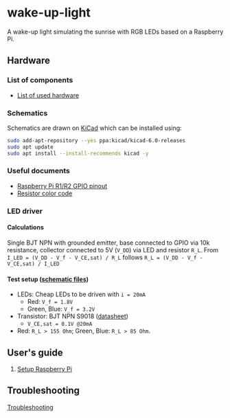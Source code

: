 # wake-up-light
A wake-up light simulating the sunrise with RGB LEDs based on a Raspberry Pi.

## Hardware

### List of components
- [List of used hardware](theory/MATERIAL.md)

### Schematics
Schematics are drawn on [KiCad](https://www.kicad.org/download/ubuntu/) which can be installed using:
```bash
sudo add-apt-repository --yes ppa:kicad/kicad-6.0-releases
sudo apt update
sudo apt install --install-recommends kicad -y
```

### Useful documents
- [Raspberry Pi R1/R2 GPIO pinout](datasheets/raspberrypi_R1_R2_gpio_pinout.png)
- [Resistor color code](datasheets/resistor_color_code.png)

### LED driver
#### Calculations
Single BJT NPN with grounded emitter, base connected to GPIO via 10k resistance, collector connected to 5V (`V_DD`) via LED and resistor `R_L`.
From `I_LED = (V_DD - V_f - V_CE,sat) / R_L` follows `R_L = (V_DD - V_f - V_CE,sat) / I_LED`

#### Test setup ([schematic files](schematics/test-setup))
- LEDs: Cheap LEDs to be driven with `i = 20mA`
  - Red: `V_f = 1.8V`
  - Green, Blue: `V_f = 3.2V`
- Transistor: BJT NPN S9018 ([datasheet](datasheets/BJT_NPN_S9018.pdf))
  - `V_CE,sat = 0.1V @20mA`
- Red: `R_L > 155 Ohm`; Green, Blue: `R_L > 85 Ohm`.

## User's guide
1. [Setup Raspberry Pi](theory/SETUP-RASPBERRY-PI.md)

## Troubleshooting
[Troubleshooting](theory/TROUBLESHOOTING.md)

